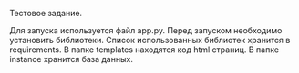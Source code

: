 Тестовое задание. 

Для запуска используется файл app.py.
Перед запуском необходимо установить библиотеки. 
Список использованных библиотек хранится в requirements.
В папке templates находятся код html страниц.
В папке instance хранится база данных.
